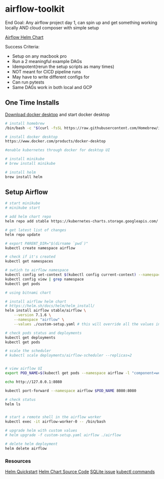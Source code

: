 # airflow-toolkit

End Goal: Any airflow project day 1, can spin up and get something working locally AND cloud composer with simple setup

[Airflow Helm Chart](https://hub.helm.sh/charts/stable/airflow)

Success Criteria:

- Setup on any macbook pro
- Run a 2 meaningful example DAGs
- Idempotent(rerun the setup scripts as many times)
- NOT meant for CICD pipeline runs
- May have to write different configs for
- Can run pytests
- Same DAGs work in both local and GCP

## One Time Installs

[Download docker desktop](https://www.docker.com/products/docker-desktop) and start docker desktop

```bash
# install homebrew
/bin/bash -c "$(curl -fsSL https://raw.githubusercontent.com/Homebrew/install/master/install.sh)"

# install docker desktop
https://www.docker.com/products/docker-desktop

#enable kubernetes through docker for desktop UI

# install minikube
# brew install minikube

# install helm
brew install helm
```

## Setup Airflow

```bash
# start minikube
# minikube start

# add helm chart repo
helm repo add stable https://kubernetes-charts.storage.googleapis.com/

# get latest list of changes
helm repo update

# export PARENT_DIR="$(dirname `pwd`)"
kubectl create namespace airflow

# check if it's created
kubectl get namespaces

# swtich to airflow namespace
kubectl config set-context $(kubectl config current-context) --namespace="airflow"
kubectl config view | grep namespace
kubectl get pods

# using bitnami chart

# install airflow helm chart
# https://helm.sh/docs/helm/helm_install/
helm install airflow stable/airflow \
    --version 7.1.6 \
    --namespace "airflow" \
    --values ./custom-setup.yaml # this will override all the values in the default values yaml and cause errors, these are just example placeholders to copy and paste into the larger file

# check pods status and deployments
kubectl get deployments
kubectl get pods

# scale the scheduler
# kubectl scale deployments/airflow-scheduler --replicas=2


# view airflow UI
export POD_NAME=$(kubectl get pods --namespace airflow -l "component=web,app=airflow" -o jsonpath="{.items[0].metadata.name}")

echo http://127.0.0.1:8080

kubectl port-forward --namespace airflow $POD_NAME 8080:8080

# check status
helm ls


# start a remote shell in the airflow worker
kubectl exec -it airflow-worker-0 -- /bin/bash

# upgrade helm with custom values
# helm upgrade -f custom-setup.yaml airflow ./airflow

# delete helm deployment
helm delete airflow

```

### Resources

[Helm Quickstart](https://helm.sh/docs/intro/quickstart/)
[Helm Chart Source Code](https://github.com/helm/charts/tree/master/stable/airflow)
[SQLite issue](https://github.com/helm/charts/issues/22477)
[kubectl commands](https://kubernetes.io/docs/reference/generated/kubectl/kubectl-commands)
